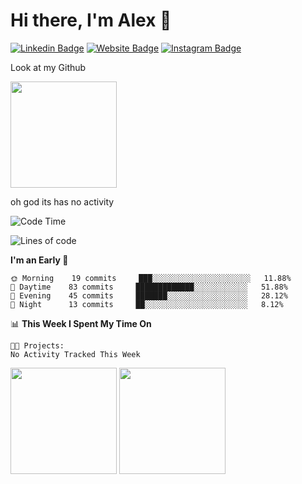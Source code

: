 # Hi there, I'm Alex 👋


[![Linkedin Badge](https://img.shields.io/badge/-LinkedIn-0e76a8?style=flat-square&logo=Linkedin&logoColor=white)](linkedin)
[![Website Badge](https://img.shields.io/badge/Website-3b5998?style=flat-square&logo=google-chrome&logoColor=white)](website)
[![Instagram Badge](https://img.shields.io/badge/-Instagram-e4405f?style=flat-square&logo=Instagram&logoColor=white)](instagram)

Look at my Github

<img height="170em" src="https://cdn3.emoji.gg/emojis/3708_why_god_why.png" />
   
oh god its has no activity


<!-- [![GitHub Streak](http://github-readme-streak-stats.herokuapp.com?user=A-Waters&theme=github-dark&hide_border=true&date_format=j%2Fn%5B%2FY%5D&border=DD272700)](https://git.io/streak-stats) -->

<!--START_SECTION:waka-->
![Code Time](http://img.shields.io/badge/Code%20Time-2%20hrs%2021%20mins-blue)

![Lines of code](https://img.shields.io/badge/From%20Hello%20World%20I%27ve%20Written-425%20Thousand%20lines%20of%20code-blue)

**I'm an Early 🐤** 

```text
🌞 Morning    19 commits     ███░░░░░░░░░░░░░░░░░░░░░░   11.88% 
🌆 Daytime    83 commits     █████████████░░░░░░░░░░░░   51.88% 
🌃 Evening    45 commits     ███████░░░░░░░░░░░░░░░░░░   28.12% 
🌙 Night      13 commits     ██░░░░░░░░░░░░░░░░░░░░░░░   8.12%

```


📊 **This Week I Spent My Time On** 

```text
🐱‍💻 Projects: 
No Activity Tracked This Week

```


<!--END_SECTION:waka-->

<p>
    <img height="170em" src="https://github-readme-stats.vercel.app/api?username=A-Waters&hide=stars&show_icons=true&hide_border=true&&count_private=true&include_all_commits=true" />
    <img height="170em" src="https://github-readme-stats.vercel.app/api/top-langs/?username=A-Waters&show_icons=true&hide_border=true&layout=compact&langs_count=8" />
</p>

[website]: https://alexwaters.dev
[linkedin]: https://www.linkedin.com/in/alexanderwatersli/
[instagram]: https://www.instagram.com/a.c.waters/

